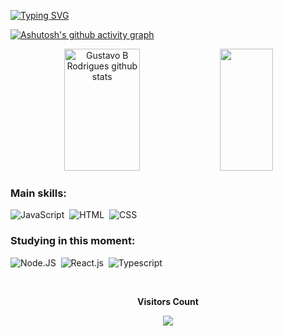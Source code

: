 [![Typing SVG](https://readme-typing-svg.herokuapp.com/?color=ff5600&size=35&center=true&vCenter=true&width=1000&lines=Hi,+I'm+Gustavo+Rodrigues🤪😊;I'm+from+Brazil;I+am+graduated🎓in+Information+System💻;Be+Welcome!🤗🥳🎉)](https://git.io/typing-svg)

[![Ashutosh's github activity graph](https://github-readme-activity-graph.vercel.app/graph?username=gutohh&bg_color=0d1117&color=ff5600&line=ff5600&point=ff5600&area=true&hide_border=true)](https://github.com/ashutosh00710/github-readme-activity-graph)

<div align="center">  
  <img width="49%" height="195px" src="https://github-readme-stats.vercel.app/api?username=gutohh&show_icons=true&count_private=true&hide_border=true&title_color=ff5600&icon_color=ff5600&text_color=c9d1d9&bg_color=0d1117" alt="Gustavo B Rodrigues github stats" /> 
  <img width="41%" height="195px" src="https://github-readme-stats.vercel.app/api/top-langs/?username=gutohh&layout=compact&hide_border=true&title_color=ff5600&text_color=ff5600&bg_color=0d1117" />
</div>

 ### Main skills:
![JavaScript](https://img.shields.io/badge/-JavaScript-0D1117?style=for-the-badge&logo=javascript&labelColor=0D1117)&nbsp;
![HTML](https://img.shields.io/badge/-HTML-0D1117?style=for-the-badge&logo=HTML5&logoColor=ff5600&labelColor=0D1117)&nbsp;
![CSS](https://img.shields.io/badge/-CSS-0D1117?style=for-the-badge&logo=CSS3&logoColor=1572B6&labelColor=0D1117)&nbsp;

### Studying in this moment:
![Node.JS](https://img.shields.io/badge/-Node.JS-0D1117?style=for-the-badge&logo=node.js&labelColor=0D1117&textColor=0D1117)&nbsp;
![React.js](https://img.shields.io/badge/-React.js-0D1117?style=for-the-badge&logo=react&labelColor=0D1117)&nbsp;
![Typescript](https://img.shields.io/badge/-TypeScript-0D1117?style=for-the-badge&logo=typescript&labelColor=0D1117&textColor=0D1117)&nbsp;

<div align="center">
<br><p align="centre"><b>Visitors Count</b></p>  
<p align="center"><img align="center" src="https://profile-counter.glitch.me/{gutohh}/count.svg" /></p> 
<br>
</div>
